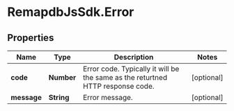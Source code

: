 # RemapdbJsSdk.Error

## Properties
Name | Type | Description | Notes
------------ | ------------- | ------------- | -------------
**code** | **Number** | Error code. Typically it will be the same as the returtned HTTP response code. | [optional] 
**message** | **String** | Error message. | [optional] 
